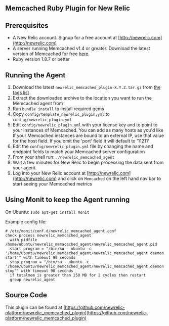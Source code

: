## Memcached Ruby Plugin for New Relic

Prerequisites
-------------
- A New Relic account. Signup for a free account at [http://newrelic.com](http://newrelic.com)
- A server running Memcached v1.4 or greater. Download the latest version of Memcached for free [here](https://code.google.com/p/memcached/downloads/list).
- Ruby version 1.8.7 or better

Running the Agent
----------------------------------

1. Download the latest `newrelic_memcached_plugin-X.Y.Z.tar.gz` from [the tags list](https://github.com/newrelic-platform/newrelic_memcached_plugin/tags)
1. Extract the downloaded archive to the location you want to run the Memcached agent from
1. Run `bundle install` to install required gems
1. Copy `config/template_newrelic_plugin.yml` to `config/newrelic_plugin.yml`
1. Edit `config/newrelic_plugin.yml` with your license key and to point to your instances of Memcached. You can add as many hosts as you'd like If your Memcached instances are bound to an external IP, use that value for the host field.  If you omit the 'port' field it will default to '11211'
1. Edit the `config/newrelic_plugin.yml` file by changing the name and endpoint fields to match your Memcached server configuration
1. From your shell run: `./newrelic_memcached_agent`
1. Wait a few minutes for New Relic to begin processing the data sent from your agent.
1. Log into your New Relic account at [http://newrelic.com](http://newrelic.com) and click on `Memcached` on the left hand nav bar to start seeing your Memcached metrics

Using Monit to keep the Agent running
-------------------------------------

On Ubuntu: `sudo apt-get install monit`

Example config file:

```
# /etc/monit/conf.d/newrelic_memcached_agent.conf
check process newrelic_memcached_agent
  with pidfile /home/ubuntu/newrelic_memacached_agent/newrelic_memcached_agent.pid
  start program = "/bin/su - ubuntu -c '/home/ubuntu/newrelic_memcached_agent/newrelic_memcached_agent.daemon start'" with timeout 90 seconds
  stop program = "/bin/su - ubuntu -c '/home/ubuntu/newrelic_memcached_agent/newrelic_memcached_agent.daemon stop'" with timeout 90 seconds
  if totalmem is greater than 250 MB for 2 cycles then restart
  group newrelic_agent
```

Source Code
-----------

This plugin can be found at [https://github.com/newrelic-platform/newrelic_memcached_plugin](https://github.com/newrelic-platform/newrelic_memcached_plugin)
